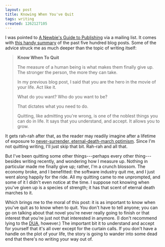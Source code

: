 ```yaml
---
layout: post
title: Knowing When You've Quit
tags: writing
created: 1262127105
---
```

I was pointed to [A Newbie's Guide to Publishing](http://jakonrath.blogspot.com/) via a mailing list.  It comes with [this handy summary](http://jakonrath.blogspot.com/2009/12/what-i-know.html) of the past five hundred blog posts.  Some of the advice struck me as much deeper than the topic of writing itself:

> **Know When To Quit**
>
>The measure of a human being is what makes them finally give up. The stronger the person, the more they can take.<!--break-->
>
>In my previous blog post, I said that you are the hero in the movie of your life. Act like it.
>
>What do you want? Who do you want to be?
>
>That dictates what you need to do.
>
>Quitting, like admitting you're wrong, is one of the noblest things you can do in life. It says that you understand, and accept. It allows you to grow.

It gets rah-rah after that, as the reader may readily imagine after a lifetime of exposure to [never-surrender, eternal-death-march optimism](http://reason.com/archives/2009/12/28/it-takes-a-village-atheist).  Since I'm not quitting writing, I'll just skip that bit.  Rah-rah and all that.

But I've been quitting some other things---perhaps every other thing---besides writing recently, and wondering how I measure up.  Nothing in particular made me finally give up; rather, I'm a crunch blossom.  The economy broke, and I benefitted:  the software industry quit me, and I just went along happily for the ride.  All my quitting came to me unprompted, and some of it I didn't even notice at the time.  I suppose not knowing when you've given up is a species of strength; it has that scent of eternal death marches to it.

Which brings me to the moral of this post:  it is as important to know when you've quit as to know when to quit.  You don't have to tell anyone; you can go on talking about that novel you're never really going to finish or that interest that you're just not that interested in anymore.  (I don't recommend lying to the [DUA](http://bit.ly/MAzyP), however.)  The important bit it to understand and accept for yourself that it's all over except for the curtain calls.  If you don't have a handle on the plot of your life, the story is going to wander into some dead end that there's no writing your way out of.
